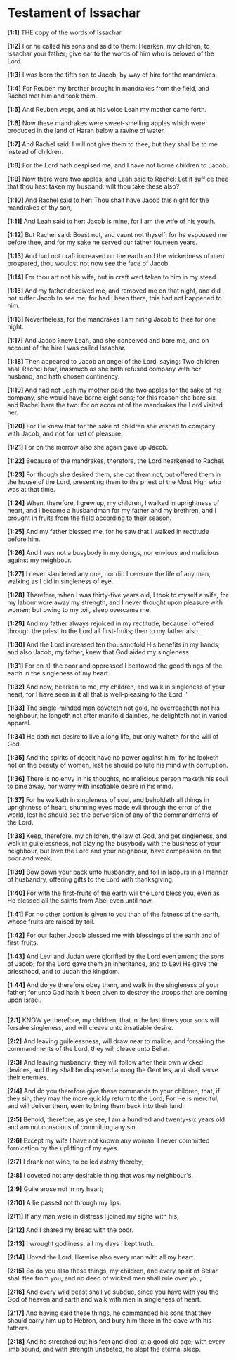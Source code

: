 # Testament of Issachar



**[1:1]** THE copy of the words of Issachar.

**[1:2]** For he called his sons and said to them: Hearken, my children, to Issachar your father; give ear to the words of him who is beloved of the Lord.

**[1:3]** I was born the fifth son to Jacob, by way of hire for the mandrakes.

**[1:4]** For Reuben my brother brought in mandrakes from the field, and Rachel met him and took them.

**[1:5]** And Reuben wept, and at his voice Leah my mother came forth.

**[1:6]** Now these mandrakes were sweet-smelling apples which were produced in the land of Haran below a ravine of water.

**[1:7]** And Rachel said: I will not give them to thee, but they shall be to me instead of children.

**[1:8]** For the Lord hath despised me, and I have not borne children to Jacob.

**[1:9]** Now there were two apples; and Leah said to Rachel: Let it suffice thee that thou hast taken my husband: wilt thou take these also?

**[1:10]** And Rachel said to her: Thou shalt have Jacob this night for the mandrakes of thy son,

**[1:11]** And Leah said to her: Jacob is mine, for I am the wife of his youth.

**[1:12]** But Rachel said: Boast not, and vaunt not thyself; for he espoused me before thee, and for my sake he served our father fourteen years.

**[1:13]** And had not craft increased on the earth and the wickedness of men prospered, thou wouldst not now see the face of Jacob.

**[1:14]** For thou art not his wife, but in craft wert taken to him in my stead.

**[1:15]** And my father deceived me, and removed me on that night, and did not suffer Jacob to see me; for had I been there, this had not happened to him.

**[1:16]** Nevertheless, for the mandrakes I am hiring Jacob to thee for one night.

**[1:17]** And Jacob knew Leah, and she conceived and bare me, and on account of the hire I was called Issachar.

**[1:18]** Then appeared to Jacob an angel of the Lord, saying: Two children shall Rachel bear, inasmuch as she hath refused company with her husband, and hath chosen continency.

**[1:19]** And had not Leah my mother paid the two apples for the sake of his company, she would have borne eight sons; for this reason she bare six, and Rachel bare the two: for on account of the mandrakes the Lord visited her.

**[1:20]** For He knew that for the sake of children she wished to company with Jacob, and not for lust of pleasure.

**[1:21]** For on the morrow also she again gave up Jacob.

**[1:22]** Because of the mandrakes, therefore, the Lord hearkened to Rachel.

**[1:23]** For though she desired them, she cat them not, but offered them in the house of the Lord, presenting them to the priest of the Most High who was at that time.

**[1:24]** When, therefore, I grew up, my children, I walked in uprightness of heart, and I became a husbandman for my father and my brethren, and I brought in fruits from the field according to their season.

**[1:25]** And my father blessed me, for he saw that I walked in rectitude before him.

**[1:26]** And I was not a busybody in my doings, nor envious and malicious against my neighbour.

**[1:27]** I never slandered any one, nor did I censure the life of any man, walking as I did in singleness of eye.

**[1:28]** Therefore, when I was thirty-five years old, I took to myself a wife, for my labour wore away my strength, and I never thought upon pleasure with women; but owing to my toil, sleep overcame me.

**[1:29]** And my father always rejoiced in my rectitude, because I offered through the priest to the Lord all first-fruits; then to my father also.

**[1:30]** And the Lord increased ten thousandfold His benefits in my hands; and also Jacob, my father, knew that God aided my singleness.

**[1:31]** For on all the poor and oppressed I bestowed the good things of the earth in the singleness of my heart.

**[1:32]** And now, hearken to me, my children, and walk in singleness of your heart, for I have seen in it all that is well-pleasing to the Lord. '

**[1:33]** The single-minded man coveteth not gold, he overreacheth not his neighbour, he longeth not after manifold dainties, he delighteth not in varied apparel.

**[1:34]** He doth not desire to live a long life, but only waiteth for the will of God.

**[1:35]** And the spirits of deceit have no power against him, for he looketh not on the beauty of women, lest he should pollute his mind with corruption.

**[1:36]** There is no envy in his thoughts, no malicious person maketh his soul to pine away, nor worry with insatiable desire in his mind.

**[1:37]** For he walketh in singleness of soul, and beholdeth all things in uprightness of heart, shunning eyes made evil through the error of the world, lest he should see the perversion of any of the commandments of the Lord.

**[1:38]** Keep, therefore, my children, the law of God, and get singleness, and walk in guilelessness, not playing the busybody with the business of your neighbour, but love the Lord and your neighbour, have compassion on the poor and weak.

**[1:39]** Bow down your back unto husbandry, and toil in labours in all manner of husbandry, offering gifts to the Lord with thanksgiving.

**[1:40]** For with the first-fruits of the earth will the Lord bless you, even as He blessed all the saints from Abel even until now.

**[1:41]** For no other portion is given to you than of the fatness of the earth, whose fruits are raised by toil.

**[1:42]** For our father Jacob blessed me with blessings of the earth and of first-fruits.

**[1:43]** And Levi and Judah were glorified by the Lord even among the sons of Jacob; for the Lord gave them an inheritance, and to Levi He gave the priesthood, and to Judah the kingdom.

**[1:44]** And do ye therefore obey them, and walk in the singleness of your father; for unto Gad hath it been given to destroy the troops that are coming upon Israel.



---



**[2:1]** KNOW ye therefore, my children, that in the last times your sons will forsake singleness, and will cleave unto insatiable desire.

**[2:2]** And leaving guilelessness, will draw near to malice; and forsaking the commandments of the Lord, they will cleave unto Beliar.

**[2:3]** And leaving husbandry, they will follow after their own wicked devices, and they shall be dispersed among the Gentiles, and shall serve their enemies.

**[2:4]** And do you therefore give these commands to your children, that, if they sin, they may the more quickly return to the Lord; For He is merciful, and will deliver them, even to bring them back into their land.

**[2:5]** Behold, therefore, as ye see, I am a hundred and twenty-six years old and am not conscious of committing any sin.

**[2:6]** Except my wife I have not known any woman. I never committed fornication by the uplifting of my eyes.

**[2:7]** I drank not wine, to be led astray thereby;

**[2:8]** I coveted not any desirable thing that was my neighbour's.

**[2:9]** Guile arose not in my heart;

**[2:10]** A lie passed not through my lips.

**[2:11]** If any man were in distress I joined my sighs with his,

**[2:12]** And I shared my bread with the poor.

**[2:13]** I wrought godliness, all my days I kept truth.

**[2:14]** I loved the Lord; likewise also every man with all my heart.

**[2:15]** So do you also these things, my children, and every spirit of Beliar shall flee from you, and no deed of wicked men shall rule over you;

**[2:16]** And every wild beast shall ye subdue, since you have with you the God of heaven and earth and walk with men in singleness of heart.

**[2:17]** And having said these things, he commanded his sons that they should carry him up to Hebron, and bury him there in the cave with his fathers.

**[2:18]** And he stretched out his feet and died, at a good old age; with every limb sound, and with strength unabated, he slept the eternal sleep.


